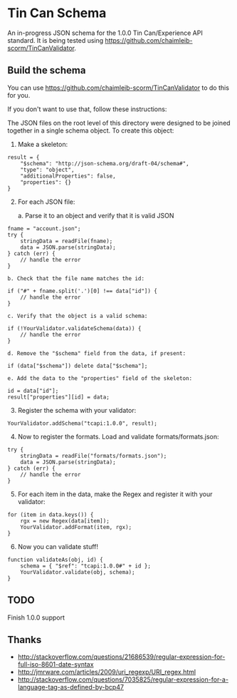 Tin Can Schema
==========================

An in-progress JSON schema for the 1.0.0 Tin Can/Experience API standard. It is being tested using https://github.com/chaimleib-scorm/TinCanValidator.

Build the schema
----------------
You can use https://github.com/chaimleib-scorm/TinCanValidator to do this for you.

If you don't want to use that, follow these instructions:

The JSON files on the root level of this directory were designed to be joined together in a single schema object. To create this object:

1. Make a skeleton:
```
result = {
    "$schema": "http://json-schema.org/draft-04/schema#",
    "type": "object",
    "additionalProperties": false,
    "properties": {}
}
```

2. For each JSON file:

    a. Parse it to an object and verify that it is valid JSON
```
fname = "account.json";
try {
    stringData = readFile(fname);
    data = JSON.parse(stringData);
} catch (err) {
    // handle the error
}
```
    b. Check that the file name matches the id:
```
if ("#" + fname.split('.')[0] !== data["id"]) {
    // handle the error
}
```
    c. Verify that the object is a valid schema:
```
if (!YourValidator.validateSchema(data)) {
    // handle the error
}
```
    d. Remove the "$schema" field from the data, if present:
```
if (data["$schema"]) delete data["$schema"];
```
    e. Add the data to the "properties" field of the skeleton:
```
id = data["id"];
result["properties"][id] = data;
```
3. Register the schema with your validator:
```
YourValidator.addSchema("tcapi:1.0.0", result);
```
4. Now to register the formats. Load and validate formats/formats.json:
```
try {
    stringData = readFile("formats/formats.json");
    data = JSON.parse(stringData);
} catch (err) {
    // handle the error
}
```
5. For each item in the data, make the Regex and register it with your validator:
```
for (item in data.keys()) {
    rgx = new Regex(data[item]);
    YourValidator.addFormat(item, rgx);
}
```
6. Now you can validate stuff!
```
function validateAs(obj, id) {
    schema = { "$ref": "tcapi:1.0.0#" + id };
    YourValidator.validate(obj, schema);
}
```

TODO
----
Finish 1.0.0 support

Thanks
------
* http://stackoverflow.com/questions/21686539/regular-expression-for-full-iso-8601-date-syntax
* http://jmrware.com/articles/2009/uri_regexp/URI_regex.html
* http://stackoverflow.com/questions/7035825/regular-expression-for-a-language-tag-as-defined-by-bcp47

